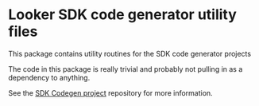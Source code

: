 # Looker SDK code generator utility files

This package contains utility routines for the SDK code generator projects

The code in this package is really trivial and probably not pulling in as a dependency to anything.

See the [SDK Codegen project](https://github.com/looker-open-source/sdk-codegen) repository for more information.
